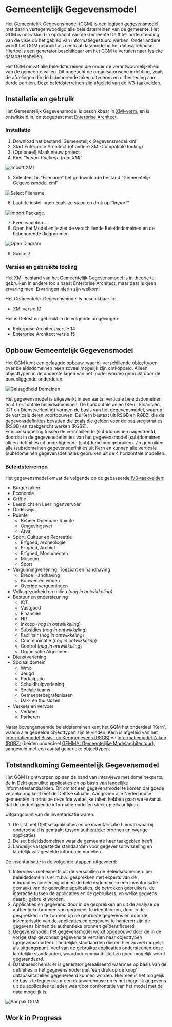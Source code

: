 # Gemeentelijk Gegevensmodel

Het Gemeentelijk Gegevensmodel (GGM) is een logisch gegevensmodel met daarin vertegenwoodigd alle beleidsterreinen van de gemeente. Het GGM is ontwikkeld in opdracht van de Gemeente Delft ter ondersteuning van de visie op het gebied van informatiegestuurd werken. Onder andere wordt het GGM gebruikt als centraal datamodel in het datawarehouse. Hiertoe is een generator beschikbaar om het GGM te vertalen naar fysieke databasetabellen.

Het GGM omvat alle beleidsterreinen die onder de verantwoordelijkeheid van de gemeente vallen. Dit ongeacht de organisatorische inrichting, zoals de afdelingen die de bijbehorende taken uitvoeren en uitbesteding aan derde partijen. Deze beleidsterreinen zijn afgeleid van de [IV3-taakvelden](https://www.rijksoverheid.nl/onderwerpen/financien-gemeenten-en-provincies/uitwisseling-financiele-gegevens-met-sisa-en-iv3/informatie-voor-derden-iv3). 

## Installatie en gebruik

Het Gemeentelijk Gegevensmodel is beschikbaar in [XMI-vorm](https://www.omg.org/spec/XMI/About-XMI/), en is ontwikkeld in, en toegepast met [Enterprise Architect](https://sparxsystems.com).

### Installatie

1. Download het bestand 'Gemeentelijk_Gegevensmodel.xml'
2. Start Enterprise Architect (of andere XMI-Compatible tooling)
3. (Optioneel) Maak nieuw project
4. Kies _"Import Package from XMI"_

![Import XMI][importXMI]

5. Selecteer bij ”Filename” het gedownloade bestand “Gemeentelijk Gegevensmodel.xml”

![Select Filename][selectFilename]

6. Laat de instellingen zoals ze staan en druk op _“Import”_

![Import Package][importPackage]

7. Even wachten….
8. Open het Model en je ziet de verschillende Beleidsdomeinen en de bijbehorende diagrammen

![Open Diagram][openDiagram]

9. Succes!

### Versies en gebruikte tooling

Het XMI-bestand van het Gemeentelijk Gegevensmodel is in theorie te gebruiken in andere tools naast Enterprise Architect, maar daar is geen ervaring mee. Ervaringen hierin zijn welkom! 

Het Gemeentelijk Gegevensmodel is beschikbaar in:

* XMI versie 1.1

Het is Getest en gebruikt in de volgende omgevingen:

* Enterprise Architect versie 14
* Enterprise Architect versie 15

## Opbouw Gemeentelijk Gegevensmodel
Het GGM kent een gelaagde opbouw, waarbij verschillende objecttypen over beleidsdomeinen heen zoveel mogelijk zijn ontkoppeld. Alleen objecttypen in de onderste lagen van het model worden gebruikt door de bovenliggende onderdelen.

![Gelaagdheid Domeinen][gelaagdheidDomeinen]

Het gegevensmodel is uitgewerkt in een aantal verticale beleidsdomeinen en 4 horizontale beleidsdomeinen. De horizontale delen (Kern, Financiën, ICT en Dienstverlening) vormen de basis van het gegevensmodel, waarop de verticale delen voortbouwen. De Kern bestaat uit RSGB en RGBZ, die de gegevensdefinities bevatten die zoals die gelden voor de basisregistraties (RSGB) en zaakgericht werken (RGBZ).  
Er is ontkoppeling tussen de verschillende (sub)domeinen nagestreefd, doordat in de gegevensdefinities van het gegevensmodel (sub)domeinen alleen definities uit onderliggende (sub)domeinen gebruiken. Zo gebruiken alle (sub)domeinen gegevensdefinities uit Kern en kunnen alle verticale (sub)domeinen gegevensdefinities gebruiken uit de 4 horizontale modellen.


### Beleidsterreinen
Het gegevensmodel omvat de volgende op de gebaseerde [IV3-taakvelden](https://www.rijksoverheid.nl/onderwerpen/financien-gemeenten-en-provincies/uitwisseling-financiele-gegevens-met-sisa-en-iv3/informatie-voor-derden-iv3):

* Burgerzaken
* Economie
* Griffie
* Leerplicht en Leerlingenvervoer
* Onderwijs
* Ruimte
  * Beheer Openbare Ruimte
  * Omgevingswet
  * Afval 
* Sport, Cultuur en Recreattie
  * Erfgoed, Archeologie
  * Erfgoed, Archief
  * Erfgoed, Monumenten
  * Museum
  * Sport
* Vergunningverlening, Toezicht en handhaving
  * Brede Handhaving
  * Bouwen en wonen
  * Overige vergunningen
* Volksgezonheid en milieu _(nog in ontwikkeling)_
* Bestuur en ondersteuning
  * ICT
  * Vastgoed
  * Financien
  * HR
  * Inkoop (_nog in ontwikkeling_)
  * Subsidies (_nog in ontwikkeling_)
  * Facilitair (_nog in ontwikkeling_)
  * Communicatie (_nog in ontwikkeling_)
  * Control (_nog in ontwikkeling_)
  * Organisatie Algemeen
* Dienstverlening
* Sociaal domein
  * Wmo
  * Jeugd
  * Participatie
  * Schuldhulpverlening
  * Sociale teams
  * Gemeentebegrafenissen
  * Dak- en thuislozen
* Verkeer en vervoer
  * Verkeer
  * Parkeren

Naast bovengenoemde beleidsterreinen kent het GGM het onderdeel 'Kern', waarin alle gedeelde objecttypen zijn te vinden. Kern is afgeleid van het [Informatiemodel Basis- en Kerngegevens (RSGB)](https://www.gemmaonline.nl/index.php/Informatiemodel_Basis-_en_Kerngegevens_(RSGB)) en [Informatiemodel Zaken (RGBZ)](https://www.gemmaonline.nl/index.php/Informatiemodel_Zaken_(RGBZ)) (beiden onderdeel [GEMMA: Gemeentelijke Modelarchitectuur](https://www.gemmaonline.nl/index.php/Gemeentelijke_Model_Architectuur_(GEMMA))), aangevuld met een aantal generieke objecttypen.  

## Totstandkoming Gemeentelijk Gegevensmodel

Het GGM is ontworpen op aan de hand van interviews met domeinexperts, de in Delft gebruikte applicaties en op basis van landelijke informatiestandaarden. Dit om tot een gegevensmodel te komen dat goede verankering kent met de Delftse situatie. Aangezien alle Nederlandse gemeenten in principe dezelfde wettelijke taken hebben gaan we ervanuit dat de onderliggende informatiemodellen sterk op elkaar lijken. 

Uitgangspunt van de inventarisatie waren: 

1. De lijst met Delftse applicaties en de inventarisatie hiervan waarbij onderscheid is gemaakt tussen authentieke bronnen en overige applicaties
2. De set beleidsdomeinen waar de gemeente haar taakgebied heeft 
3. Landelijk vastgestelde standaarden voor gegevensuitwisseling en landelijk vastgestelde informatiemodellen  

De inventarisatie in de volgende stappen uitgevoerd:

1. Interviews met experts uit de verschillen de Beleidsdomeinen: per beleidsdomein is er m.b.v. gesprekken met experts van de informatievoorziening binnen de beleidsdomeinen een inventarisatie gemaakt van de gebruikte applicaties, de betrokken gebruikers, de interactie tussen de applicaties en de gebruikers, en welke gegvens daarbij gebruikt worden.
2. Applicaties en gegevens: door in de gesprekken en uit de analyse de authentieke bronnen  van gegevens te identificeren, door in de gesprekken in te zoomen op de gebruikte gegevens en door de inventarisatie van de applicaties en gegevens te hanteren zijn de gegevens binnen de authentieke bronnen geïdentificeerd.
3. Gegevensmodel: het gegevensmodel wordt opgebouwd door de in de vorige stap gevonden gegevens te vertalen naar objecttypen (gegevenssoorten). Landelijke standaarden dienen hier zoveel mogelijk als uitgangspunt. Veel van de gebruikte applicaties ondersteunen deze landelijke standaarden, waardoor compatibiliteit zo goed mogelijk wordt gegarandeerd. 
4. Databaseschema: er is generator gerealiseerd waarmee op basis van de definities in het gegevensmodel met ‘een druk op de knop’ databasetabellen gegenereerd kunnen worden. Hiermee is het mogelijk de basis te leggen voor een datawarehouse en is het mogelijk gegevens uit de applicaties te laden waardoor confrontatie van het model met de data mogelijk is.

![Aanpak GGM][aanpakGGM]


## Work in Progress

[importXMI]: https://github.com/brienen/Gemeentelijk-Gegevensmodel/blob/master/image/ImportPackage.png "Import XMI via tabblad Publish"
[selectFilename]: https://github.com/brienen/Gemeentelijk-Gegevensmodel/blob/master/image/SelectFilename.png "Select Filename"
[importPackage]: https://github.com/brienen/Gemeentelijk-Gegevensmodel/blob/master/image/ImportPackage.png "Import Package"
[openDiagram]: https://github.com/brienen/Gemeentelijk-Gegevensmodel/blob/master/image/OpenDiagram.png "Open Diagram"
[gelaagdheidDomeinen]: https://github.com/brienen/Gemeentelijk-Gegevensmodel/blob/master/image/GelaagdheidDomeinen "Gelaagdheid Domeinen"
[aanpakGGM]: https://github.com/brienen/Gemeentelijk-Gegevensmodel/blob/master/image/AanpakGGM "Aanpak GGM"